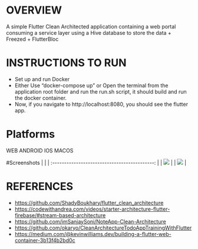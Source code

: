 # OVERVIEW 
A simple Flutter Clean Architected application containing a web portal consuming a service layer using a Hive database to store the data  + Freezed + FlutterBloc

# INSTRUCTIONS TO RUN
- Set up and run Docker
- Either Use “docker-compose up” 
  or Open the terminal from the application root folder and run the run.sh script, it should build and run the docker container.
- Now, if you navigate to http://localhost:8080, you should see the flutter app.

# Platforms
WEB ANDROID IOS MACOS

#Screenshots
|                                               | 
| :-------------------------------------------: | 
| <Image src="screenshots/0.png" > | 
| <Image src="screenshots/1.png" >  | 

# REFERENCES
- https://github.com/ShadyBoukhary/flutter_clean_architecture
- https://codewithandrea.com/videos/starter-architecture-flutter-firebase/#stream-based-architecture
- https://github.com/imSanjaySoni/NoteApp-Clean-Architecture
- https://github.com/okaryo/CleanArchitectureTodoAppTrainingWithFlutter
- https://medium.com/@kevinwilliams.dev/building-a-flutter-web-container-3b13f4b2bd0c
